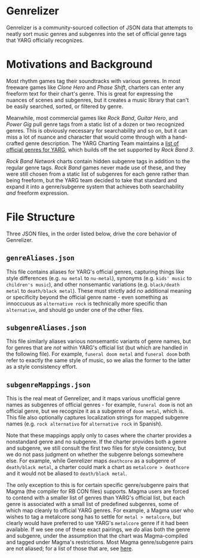 # Genrelizer
Genrelizer is a community-sourced collection of JSON data that attempts to neatly sort music genres and subgenres into the set of official genre tags that YARG officially recognizes.

# Motivations and Background
Most rhythm games tag their soundtracks with various genres. In most freeware games like _Clone Hero_ and _Phase Shift_, charters can enter any freeform text for their chart's genre. This is great for expressing the nuances of scenes and subgenres, but it creates a music library that can't be easily searched, sorted, or filtered by genre.

Meanwhile, most commercial games like _Rock Band_, _Guitar Hero_, and _Power Gig_ pull genre tags from a static list of a dozen or two recognized genres. This is obviously necessary for searchability and so on, but it can miss a lot of nuance and character that would come through with a hand-crafted genre description. The YARG Charting Team maintains a [list of official genres for YARG](https://wiki.yarg.in/wiki/List_of_common_genre_names), which builds off the set supported by _Rock Band 3_. 

_Rock Band Network_ charts contain hidden subgenre tags in addition to the regular genre tags. _Rock Band_ games never made use of these, and they were still chosen from a static list of subgenres for each genre rather than being freeform, but the YARG team decided to take that standard and expand it into a genre/subgenre system that achieves both searchability _and_ freeform expression.


# File Structure
Three JSON files, in the order listed below, drive the core behavior of Genrelizer.

## `genreAliases.json`
This file contains aliases for YARG's official genres, capturing things like style differences (e.g. `nu metal` to `nu-metal`), synonyms (e.g. `kids' music` to `children's music`), and other nonsemantic variations (e.g. `black/death metal` to `death/black metal`). These must strictly add _no_ additional meaning or specificity beyond the official genre name - even something as innoccuous as `alternative rock` is technically more specific than `alternative`, and should go under one of the other files.

## `subgenreAliases.json`
This file similarly aliases various nonsemantic variants of genre names, but for genres that are _not_ within YARG's official list (but which are handled in the following file). For example, `funeral doom metal` and `funeral doom` both refer to exactly the same style of music, so we alias the former to the latter as a style consistency effort.

## `subgenreMappings.json`
This is the real meat of Genrelizer, and it maps various unofficial genre names as subgenres of official genres - for example, `funeral doom` is not an official genre, but we recognize it as a subgenre of `doom metal`, which is. This file also optionally captures localization strings for mapped subgenre names (e.g. `rock alternativo` for `alternative rock` in Spanish).

Note that these mappings apply only to cases where the charter provides a nonstandard genre and no subgenre. If the charter provides both a genre and subgenre, we still consult the first two files for style consistency, but we do not pass judgment on whether the subgenre belongs somewhere else. For example, while Genrelizer maps `deathcore` as a subgenre of `death/black metal`, a charter could mark a chart as `metalcore > deathcore` and it would not be aliased to `death/black metal`.

The only exception to this is for certain specific genre/subgenre pairs that Magma (the compiler for RB CON files) supports. Magma users are forced to contend with a smaller list of genres than YARG's official list, but each genre is associated with a small list of predefined subgenres, some of which map cleanly to official YARG genres. For example, a Magma user who wishes to tag a metalcore song has to settle for `metal > metalcore`, but clearly would have preferred to use YARG's `metalcore` genre if it had been available. If we see one of these exact pairings, we _do_ alias both the genre and subgenre, under the assumption that the chart was Magma-compiled and tagged under Magma's restrictions. Most Magma genre/subgenre pairs are not aliased; for a list of those that are, see [here](Telltale%20Magma%20Value%20Pairs.md).


